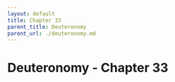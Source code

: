 ```yaml
---
layout: default
title: Chapter 33
parent_title: Deuteronomy
parent_url: ./deuteronomy.md
---
```


# Deuteronomy - Chapter 33
